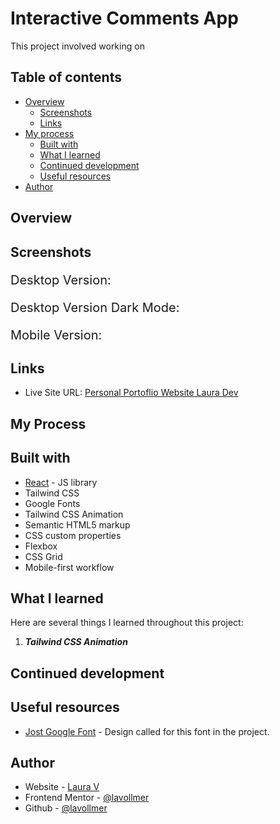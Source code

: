 # Interactive Comments App

This project involved working on 

## Table of contents

- [Overview](#overview)
  - [Screenshots](#screenshots)
  - [Links](#links)
- [My process](#my-process)
  - [Built with](#built-with)
  - [What I learned](#what-i-learned)
  - [Continued development](#continued-development)
  - [Useful resources](#useful-resources)
- [Author](#author)

## Overview



## Screenshots

<p style="font-size:20px;">Desktop Version:</p>



<p style="font-size:20px;">Desktop Version Dark Mode:</p>


<p style="font-size:20px;">Mobile Version:</p>





## Links

- Live Site URL: [Personal Portoflio Website Laura Dev](https://lauradev-portfolio.netlify.app/)

## My Process



## Built with

- [React](https://reactjs.org/) - JS library
- Tailwind CSS
- Google Fonts
- Tailwind CSS Animation
- Semantic HTML5 markup
- CSS custom properties
- Flexbox
- CSS Grid
- Mobile-first workflow


## What I learned


Here are several things I learned throughout this project:

1. **_Tailwind CSS Animation_** 

## Continued development



## Useful resources

- [Jost Google Font](https://fonts.google.com/selection) - Design called for this font in the project.

## Author

- Website - [Laura V](www.lauradeveloper.com)
- Frontend Mentor - [@lavollmer](https://www.frontendmentor.io/profile/lavollmer)
- Github - [@lavollmer](https://github.com/lavollmer)